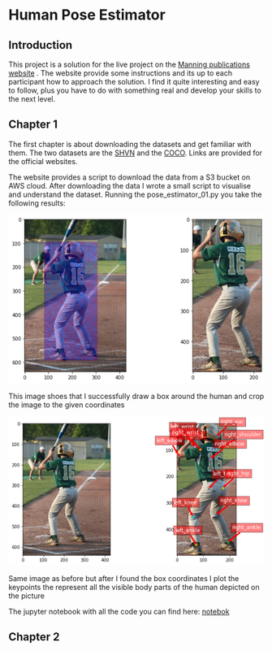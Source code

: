 # Human Pose Estimator

## Introduction
This project is a solution for the live project on the [Manning publications website](https://www.manning.com/)
. The website provide some instructions and its up to each participant how to approach the solution. I find it quite interesting
and easy to follow, plus you have to do with something real and develop your skills to the next level.

## Chapter 1
The first chapter is about downloading the datasets and get familiar with them. The two datasets are the [SHVN](http://ufldl.stanford.edu/housenumbers/) 
and the [COCO](https://cocodataset.org/#keypoints-2017). Links are provided for the official websites.

The website provides a script to download the data from a S3 bucket on AWS cloud. After downloading the data 
I wrote a small script to visualise and understand the dataset. Running the pose_estimator_01.py you take the 
following results:

![img](static/image_with_box.png)

This image shoes that I successfully draw a box around the human and crop the image to the given coordinates

![img](static/image_with_keypoints.png)

Same image as before but after I found the box coordinates I plot the keypoints the represent all the visible
body parts of the human depicted on the picture

The jupyter notebook with all the code you can find here: [notebok](01.HumanPoseEstimator.ipynb)

## Chapter 2


